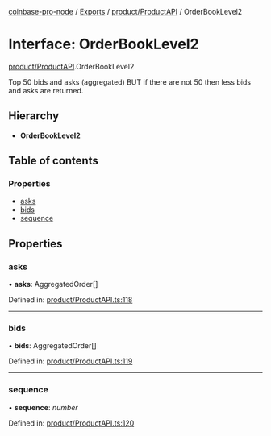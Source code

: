 [coinbase-pro-node](../../README.md) / [Exports](../../modules.md) / [product/ProductAPI](../../modules/product_productapi.md) / OrderBookLevel2

# Interface: OrderBookLevel2

[product/ProductAPI](../../modules/product_productapi.md).OrderBookLevel2

Top 50 bids and asks (aggregated) BUT if there are not 50 then less bids and asks are returned.

## Hierarchy

- **OrderBookLevel2**

## Table of contents

### Properties

- [asks](productapi.orderbooklevel2.md#asks)
- [bids](productapi.orderbooklevel2.md#bids)
- [sequence](productapi.orderbooklevel2.md#sequence)

## Properties

### asks

• **asks**: AggregatedOrder[]

Defined in: [product/ProductAPI.ts:118](https://github.com/bennycode/coinbase-pro-node/blob/3350621/src/product/ProductAPI.ts#L118)

---

### bids

• **bids**: AggregatedOrder[]

Defined in: [product/ProductAPI.ts:119](https://github.com/bennycode/coinbase-pro-node/blob/3350621/src/product/ProductAPI.ts#L119)

---

### sequence

• **sequence**: _number_

Defined in: [product/ProductAPI.ts:120](https://github.com/bennycode/coinbase-pro-node/blob/3350621/src/product/ProductAPI.ts#L120)
